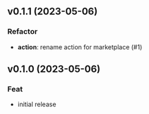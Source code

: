 ## v0.1.1 (2023-05-06)

### Refactor

- **action**: rename action for marketplace (#1)

## v0.1.0 (2023-05-06)

### Feat

- initial release
